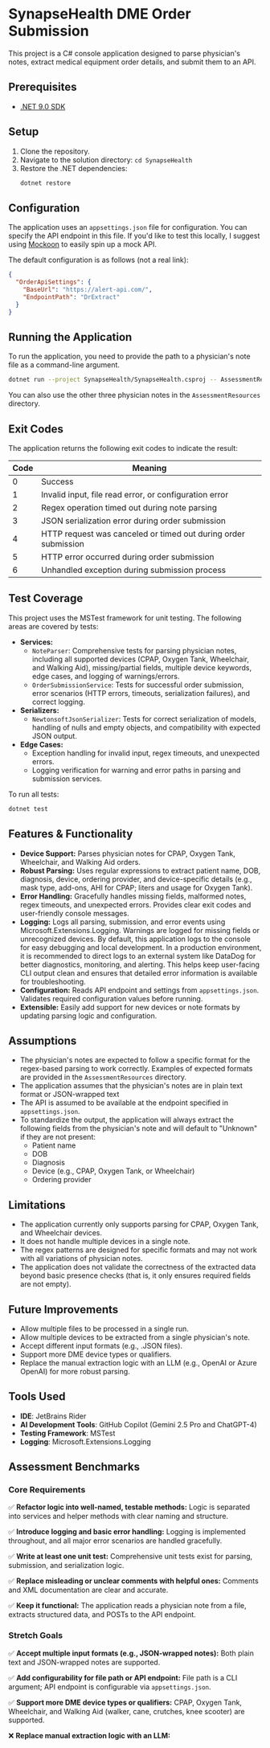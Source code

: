 # SynapseHealth DME Order Submission

This project is a C# console application designed to parse physician's notes, extract medical equipment order details, 
and submit them to an API.

## Prerequisites

- [.NET 9.0 SDK](https://dotnet.microsoft.com/download/dotnet/9.0)

## Setup

1.  Clone the repository.
2.  Navigate to the solution directory: `cd SynapseHealth`
3.  Restore the .NET dependencies:
    ```bash
    dotnet restore
    ```
## Configuration
The application uses an `appsettings.json` file for configuration. You can specify the API endpoint in this file.
If you'd like to test this locally, I suggest using [Mockoon](https://mockoon.com/) to easily spin up a mock API.

The default configuration is as follows (not a real link):

```json
{
  "OrderApiSettings": {
    "BaseUrl": "https://alert-api.com/",
    "EndpointPath": "DrExtract"
  }
}
```

## Running the Application

To run the application, you need to provide the path to a physician's note file as a command-line argument.

```bash
dotnet run --project SynapseHealth/SynapseHealth.csproj -- AssessmentResources/physician_note1.txt
```

You can also use the other three physician notes in the `AssessmentResources` directory.

## Exit Codes

The application returns the following exit codes to indicate the result:

| Code | Meaning                                                        |
|------|----------------------------------------------------------------|
| 0    | Success                                                        |
| 1    | Invalid input, file read error, or configuration error         |
| 2    | Regex operation timed out during note parsing                  |
| 3    | JSON serialization error during order submission               |
| 4    | HTTP request was canceled or timed out during order submission |
| 5    | HTTP error occurred during order submission                    |
| 6    | Unhandled exception during submission process                  |

## Test Coverage

This project uses the MSTest framework for unit testing. The following areas are covered by tests:

- **Services:**
  - `NoteParser`: Comprehensive tests for parsing physician notes, including all supported devices (CPAP, Oxygen Tank, 
  Wheelchair, and Walking Aid), missing/partial fields, multiple device keywords, edge cases, and logging of 
  warnings/errors.
  - `OrderSubmissionService`: Tests for successful order submission, error scenarios (HTTP errors, timeouts, serialization 
  failures), and correct logging.
- **Serializers:**
  - `NewtonsoftJsonSerializer`: Tests for correct serialization of models, handling of nulls and empty objects, and 
  compatibility with expected JSON output.
- **Edge Cases:**
  - Exception handling for invalid input, regex timeouts, and unexpected errors.
  - Logging verification for warning and error paths in parsing and submission services.

To run all tests:

```bash
dotnet test
```

## Features & Functionality

- **Device Support:** Parses physician notes for CPAP, Oxygen Tank, Wheelchair, and Walking Aid orders.
- **Robust Parsing:** Uses regular expressions to extract patient name, DOB, diagnosis, device, ordering provider, and 
device-specific details (e.g., mask type, add-ons, AHI for CPAP; liters and usage for Oxygen Tank).
- **Error Handling:** Gracefully handles missing fields, malformed notes, regex timeouts, and unexpected errors. Provides 
clear exit codes and user-friendly console messages.
- **Logging:** Logs all parsing, submission, and error events using Microsoft.Extensions.Logging. Warnings are logged for 
missing fields or unrecognized devices. By default, this application logs to the console for easy debugging and local 
development. In a production environment, it is recommended to direct logs to an external system like DataDog for better 
diagnostics, monitoring, and alerting. This helps keep user-facing CLI output clean and ensures that detailed error 
information is available for troubleshooting.
- **Configuration:** Reads API endpoint and settings from `appsettings.json`. Validates required configuration values 
before running.
- **Extensible:** Easily add support for new devices or note formats by updating parsing logic and configuration.

## Assumptions
- The physician's notes are expected to follow a specific format for the regex-based parsing to work correctly. Examples
of expected formats are provided in the `AssessmentResources` directory.
- The application assumes that the physician's notes are in plain text format or JSON-wrapped text
- The API is assumed to be available at the endpoint specified in `appsettings.json`.
- To standardize the output, the application will always extract the following fields from the physician's note and will 
default to "Unknown" if they are not present:
  - Patient name
  - DOB
  - Diagnosis
  - Device (e.g., CPAP, Oxygen Tank, or Wheelchair)
  - Ordering provider

## Limitations
- The application currently only supports parsing for CPAP, Oxygen Tank, and Wheelchair devices.
- It does not handle multiple devices in a single note.
- The regex patterns are designed for specific formats and may not work with all variations of physician notes.
- The application does not validate the correctness of the extracted data beyond basic presence checks (that is, it only 
ensures required fields are not empty).

## Future Improvements
- Allow multiple files to be processed in a single run.
- Allow multiple devices to be extracted from a single physician's note.
- Accept different input formats (e.g., .JSON files).
- Support more DME device types or qualifiers.
- Replace the manual extraction logic with an LLM (e.g., OpenAI or Azure OpenAI) for more robust parsing.

## Tools Used

- **IDE**: JetBrains Rider
- **AI Development Tools**: GitHub Copilot (Gemini 2.5 Pro and ChatGPT-4)
- **Testing Framework**: MSTest
- **Logging**: Microsoft.Extensions.Logging

## Assessment Benchmarks

### Core Requirements
✅ **Refactor logic into well-named, testable methods:** Logic is separated into services and helper methods with clear 
naming and structure.

✅ **Introduce logging and basic error handling:** Logging is implemented throughout, and all major error scenarios are 
handled gracefully.

✅ **Write at least one unit test:** Comprehensive unit tests exist for parsing, submission, and serialization logic.

✅ **Replace misleading or unclear comments with helpful ones:** Comments and XML documentation are clear and accurate.

✅ **Keep it functional:** The application reads a physician note from a file, extracts structured data, and POSTs to 
the API endpoint.

### Stretch Goals
✅ **Accept multiple input formats (e.g., JSON-wrapped notes):** Both plain text and JSON-wrapped notes are supported.

✅ **Add configurability for file path or API endpoint:** File path is a CLI argument; API endpoint is configurable via
`appsettings.json`.

✅ **Support more DME device types or qualifiers:** CPAP, Oxygen Tank, Wheelchair, and Walking Aid (walker, cane, 
crutches, knee scooter) are supported.

❌ **Replace manual extraction logic with an LLM:**
